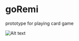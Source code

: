 # goRemi
prototype for playing card game

![Alt text](https://monosnap.com/file/niwAEvyuH20702Ec1mwk57z2PzBTMm.png)
